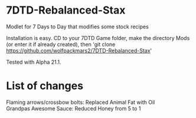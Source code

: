 # 7DTD-Rebalanced-Stax
Modlet for 7 Days to Day that modifies some stock recipes

Installation is easy.  CD to your 7DTD Game folder, make the directory Mods (or enter it if already created), then 'git clone https://github.com/wolfpackmars2/7DTD-Rebalanced-Stax'

Tested with Alpha 21.1.

# List of changes
Flaming arrows/crossbow bolts: Replaced Animal Fat with Oil<br/>
Grandpas Awesome Sauce: Reduced Honey from 5 to 1<br/>
